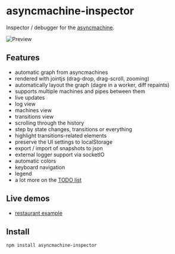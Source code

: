 # asyncmachine-inspector

Inspector / debugger for the [asyncmachine](https://github.com/TobiaszCudnik/asyncmachine).

![Preview](http://tobiaszcudnik.github.io/asyncmachine-inspector/sample.png)

## Features
- automatic graph from asyncmachines
- rendered with jointjs (drag-drop, drag-scroll, zooming)
- automatically layout the graph (dagre in a worker, diff repaints)
- supports multiple machines and pipes between them
- live updates
- log view
- machines view
- transitions view
- scrolling through the history
- step by state changes, transitions or everything
- highlight transitions-related elements
- preserve the UI settings to localStorage
- export / import of snapshots to json
- external logger support via socketIO
- automatic colors
- keyboard navigation
- legend
- a lot more on the [TODO list](https://github.com/TobiaszCudnik/asyncmachine-inspector/blob/master/docs/TODO.md)

## Live demos

- [restaurant example](https://stackblitz.com/edit/asyncmachine-inspector-restaurant)

## Install

```
npm install asyncmachine-inspector
```
